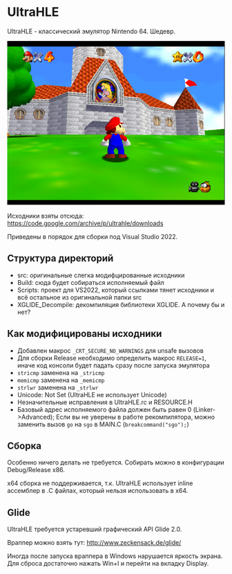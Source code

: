 # UltraHLE

UltraHLE - классический эмулятор Nintendo 64. Шедевр.

![mario](mario.png)

Исходники взяты отсюда: https://code.google.com/archive/p/ultrahle/downloads

Приведены в порядок для сборки под Visual Studio 2022.

## Структура директорий

- src: оригинальные слегка модифцированные исходники
- Build: сюда будет собираться исполняемый файл
- Scripts: проект для VS2022, который ссылками тянет исходники и всё остальное из оригинальной папки src
- XGLIDE_Decompile: декомпиляция библиотеки XGLIDE. А почему бы и нет?

## Как модифицированы исходники

- Добавлен макрос `_CRT_SECURE_NO_WARNINGS` для unsafe вызовов
- Для сборки Release необходимо определить макрос `RELEASE=1`, иначе код консоли будет падать сразу после запуска эмулятора
- `stricmp` заменена на `_stricmp`
- `memicmp` заменена на `_memicmp`
- `strlwr` заменена на `_strlwr`
- Unicode: Not Set (UltraHLE не использует Unicode)
- Незначительные исправления в UltraHLE.rc и RESOURCE.H
- Базовый адрес исполняемого файла должен быть равен 0 (Linker->Advanced); Если вы не уверены в работе рекомпилятора, можно заменить вызов `go` на `sgo` в MAIN.C (`breakcommand("sgo");`)

## Сборка

Особенно ничего делать не требуется. Собирать можно в конфигурации Debug/Release x86.

x64 сборка не поддерживается, т.к. UltraHLE использует inline ассемблер в .C файлах, который нельзя использовать в x64.

## Glide

UltraHLE требуется устаревший графический API Glide 2.0.

Враппер можно взять тут: http://www.zeckensack.de/glide/

Иногда после запуска враппера в Windows нарушается яркость экрана. Для сброса достаточно нажать Win+I и перейти на вкладку Display.
